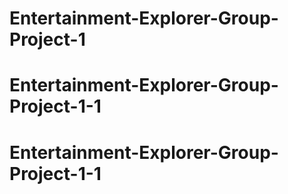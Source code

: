 # Entertainment-Explorer-Group-Project-1
# Entertainment-Explorer-Group-Project-1-1
# Entertainment-Explorer-Group-Project-1-1
